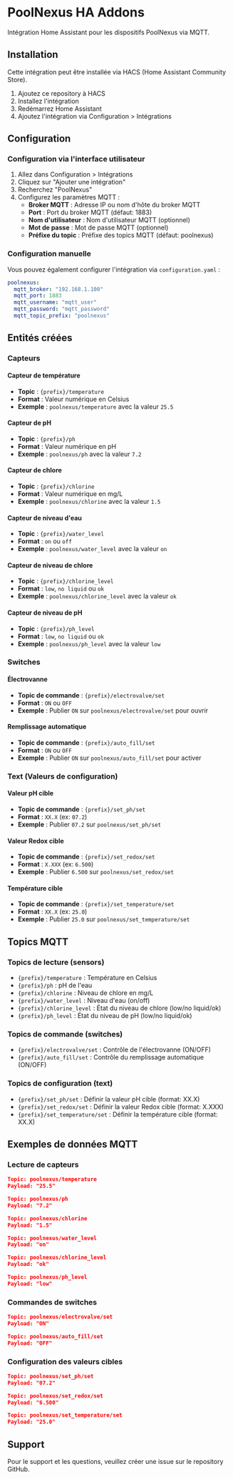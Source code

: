 # PoolNexus HA Addons

Intégration Home Assistant pour les dispositifs PoolNexus via MQTT.

## Installation

Cette intégration peut être installée via HACS (Home Assistant Community Store).

1. Ajoutez ce repository à HACS
2. Installez l'intégration
3. Redémarrez Home Assistant
4. Ajoutez l'intégration via Configuration > Intégrations

## Configuration

### Configuration via l'interface utilisateur

1. Allez dans Configuration > Intégrations
2. Cliquez sur "Ajouter une intégration"
3. Recherchez "PoolNexus"
4. Configurez les paramètres MQTT :
   - **Broker MQTT** : Adresse IP ou nom d'hôte du broker MQTT
   - **Port** : Port du broker MQTT (défaut: 1883)
   - **Nom d'utilisateur** : Nom d'utilisateur MQTT (optionnel)
   - **Mot de passe** : Mot de passe MQTT (optionnel)
   - **Préfixe du topic** : Préfixe des topics MQTT (défaut: poolnexus)

### Configuration manuelle

Vous pouvez également configurer l'intégration via `configuration.yaml` :

```yaml
poolnexus:
  mqtt_broker: "192.168.1.100"
  mqtt_port: 1883
  mqtt_username: "mqtt_user"
  mqtt_password: "mqtt_password"
  mqtt_topic_prefix: "poolnexus"
```

## Entités créées

### Capteurs

#### Capteur de température
- **Topic** : `{prefix}/temperature`
- **Format** : Valeur numérique en Celsius
- **Exemple** : `poolnexus/temperature` avec la valeur `25.5`

#### Capteur de pH
- **Topic** : `{prefix}/ph`
- **Format** : Valeur numérique en pH
- **Exemple** : `poolnexus/ph` avec la valeur `7.2`

#### Capteur de chlore
- **Topic** : `{prefix}/chlorine`
- **Format** : Valeur numérique en mg/L
- **Exemple** : `poolnexus/chlorine` avec la valeur `1.5`

#### Capteur de niveau d'eau
- **Topic** : `{prefix}/water_level`
- **Format** : `on` ou `off`
- **Exemple** : `poolnexus/water_level` avec la valeur `on`

#### Capteur de niveau de chlore
- **Topic** : `{prefix}/chlorine_level`
- **Format** : `low`, `no liquid` ou `ok`
- **Exemple** : `poolnexus/chlorine_level` avec la valeur `ok`

#### Capteur de niveau de pH
- **Topic** : `{prefix}/ph_level`
- **Format** : `low`, `no liquid` ou `ok`
- **Exemple** : `poolnexus/ph_level` avec la valeur `low`

### Switches

#### Électrovanne
- **Topic de commande** : `{prefix}/electrovalve/set`
- **Format** : `ON` ou `OFF`
- **Exemple** : Publier `ON` sur `poolnexus/electrovalve/set` pour ouvrir

#### Remplissage automatique
- **Topic de commande** : `{prefix}/auto_fill/set`
- **Format** : `ON` ou `OFF`
- **Exemple** : Publier `ON` sur `poolnexus/auto_fill/set` pour activer

### Text (Valeurs de configuration)

#### Valeur pH cible
- **Topic de commande** : `{prefix}/set_ph/set`
- **Format** : `XX.X` (ex: `07.2`)
- **Exemple** : Publier `07.2` sur `poolnexus/set_ph/set`

#### Valeur Redox cible
- **Topic de commande** : `{prefix}/set_redox/set`
- **Format** : `X.XXX` (ex: `6.500`)
- **Exemple** : Publier `6.500` sur `poolnexus/set_redox/set`

#### Température cible
- **Topic de commande** : `{prefix}/set_temperature/set`
- **Format** : `XX.X` (ex: `25.0`)
- **Exemple** : Publier `25.0` sur `poolnexus/set_temperature/set`

## Topics MQTT

### Topics de lecture (sensors)
- `{prefix}/temperature` : Température en Celsius
- `{prefix}/ph` : pH de l'eau
- `{prefix}/chlorine` : Niveau de chlore en mg/L
- `{prefix}/water_level` : Niveau d'eau (on/off)
- `{prefix}/chlorine_level` : État du niveau de chlore (low/no liquid/ok)
- `{prefix}/ph_level` : État du niveau de pH (low/no liquid/ok)

### Topics de commande (switches)
- `{prefix}/electrovalve/set` : Contrôle de l'électrovanne (ON/OFF)
- `{prefix}/auto_fill/set` : Contrôle du remplissage automatique (ON/OFF)

### Topics de configuration (text)
- `{prefix}/set_ph/set` : Définir la valeur pH cible (format: XX.X)
- `{prefix}/set_redox/set` : Définir la valeur Redox cible (format: X.XXX)
- `{prefix}/set_temperature/set` : Définir la température cible (format: XX.X)

## Exemples de données MQTT

### Lecture de capteurs
```json
Topic: poolnexus/temperature
Payload: "25.5"

Topic: poolnexus/ph
Payload: "7.2"

Topic: poolnexus/chlorine
Payload: "1.5"

Topic: poolnexus/water_level
Payload: "on"

Topic: poolnexus/chlorine_level
Payload: "ok"

Topic: poolnexus/ph_level
Payload: "low"
```

### Commandes de switches
```json
Topic: poolnexus/electrovalve/set
Payload: "ON"

Topic: poolnexus/auto_fill/set
Payload: "OFF"
```

### Configuration des valeurs cibles
```json
Topic: poolnexus/set_ph/set
Payload: "07.2"

Topic: poolnexus/set_redox/set
Payload: "6.500"

Topic: poolnexus/set_temperature/set
Payload: "25.0"
```

## Support

Pour le support et les questions, veuillez créer une issue sur le repository GitHub.
